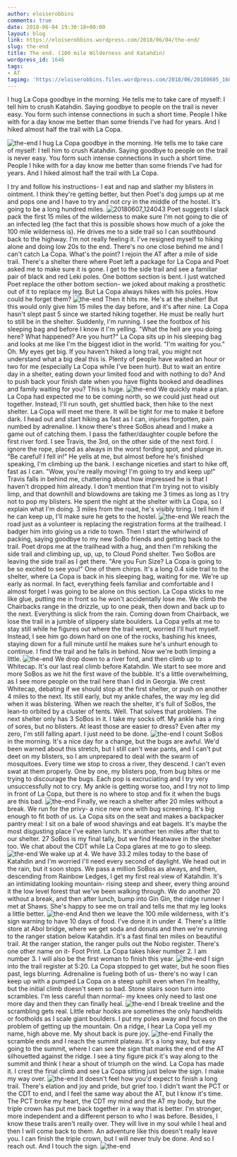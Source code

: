```yaml
---
author: eloiserobbins
comments: true
date: 2018-06-04 19:30:18+00:00
layout: blog
link: https://eloiserobbins.wordpress.com/2018/06/04/the-end/
slug: the-end
title: The end. (100 mile Wilderness and Katahdin)
wordpress_id: 1646
tags:
- AT
tagimg: 'https://eloiserobbins.files.wordpress.com/2018/06/20180605_160519.jpg'
---
```


I hug La Copa goodbye in the morning. He tells me to take care of myself: I tell him to crush Katahdin. Saying goodbye to people on the trail is never easy. You form such intense connections in such a short time. People I hike with for a day know me better than some friends I've had for years. And I hiked almost half the trail with La Copa.


![the-end](https://eloiserobbins.files.wordpress.com/2018/06/20180605_160519.jpg)
I hug La Copa goodbye in the morning. He tells me to take care of myself: I tell him to crush Katahdin. Saying goodbye to people on the trail is never easy. You form such intense connections in such a short time. People I hike with for a day know me better than some friends I've had for years. And I hiked almost half the trail with La Copa.

I try and follow his instructions- I eat and nap and slather my blisters in ointment. I think they're getting better, but then Poet's dog jumps up at me and pops one and I have to try and not cry in the middle of the hostel. It's going to be a long hundred miles.
![20180607_124043](https://eloiserobbins.files.wordpress.com/2018/06/20180607_124043.jpg?w=766)
Poet suggests I slack pack the first 15 miles of the wilderness to make sure I'm not going to die of an infected leg (the fact that this is possible shows how much of a joke the 100 mile wilderness is). He drives me to a side trail so I can southbound back to the highway. I'm not really feeling it. I've resigned myself to hiking alone and doing low 20s to the end. There's no one close behind me and I can't catch La Copa. What's the point?
I rejoin the AT after a mile of side trail. There's a shelter there where Poet left a package for La Copa and Poet asked me to make sure it is gone. I get to the side trail and see a familiar pair of black and red Leki poles. One bottom section is bent. I just watched Poet replace the other bottom section- we joked about making a prosthetic out of it to replace my leg. But La Copa always hikes with his poles. How could he forget them?
![the-end](https://eloiserobbins.files.wordpress.com/2018/06/20180608_145226.jpg)
Then it hits me. He's at the shelter! But this would only give him 15 miles the day before, and it's after nine. La Copa hasn't slept past 5 since we started hiking together. He must be really hurt to still be in the shelter. Suddenly, I'm running. I see the footbox of his sleeping bag and before I know it I'm yelling. "What the hell are you doing here? What happened? Are you hurt?" La Copa sits up in his sleeping bag and looks at me like I'm the biggest idiot in the world. "I'm waiting for you."
Oh. My eyes get big. If you haven't hiked a long trail, you might not understand what a big deal this is. Plenty of people have waited an hour or two for me (especially La Copa while I've been hurt). But to wait an entire day in a shelter, eating down your limited food and with nothing to do? And to push back your finish date when you have flights booked and deadlines and family waiting for you? This is huge.
![the-end](https://eloiserobbins.files.wordpress.com/2018/06/20180608_152053.jpg)
We quickly make a plan. La Copa had expected me to be coming north, so we could just head out together. Instead, I'll run south, get shuttled back, then hike to the next shelter. La Copa will meet me there. It will be tight for me to make it before dark. I head out and start hiking as fast as I can, injuries forgotten, pain numbed by adrenaline. I know there's three SoBos ahead and I make a game out of catching them.
I pass the father/daughter couple before the first river ford. I see Travis, the 3rd, on the other side of the next ford. I ignore the rope, placed as always in the worst fording spot, and plunge in. "Be careful! I fell in!" He yells at me, but almost before he's finished speaking, I'm climbing up the bank. I exchange niceties and start to hike off, fast as I can. "Wow, you're really moving! I'm going to try and keep up!" Travis falls in behind me, chattering about how impressed he is that I haven't dropped him already. I don't mention that I'm trying not to visibly limp, and that downhill and blowdowns are taking me 3 times as long as I try not to pop my blisters. He spent the night at the shelter with La Copa, so I explain what I'm doing. 3 miles from the road, he's visibly tiring. I tell him if he can keep up, I'll make sure he gets to the hostel.
![the-end](https://eloiserobbins.files.wordpress.com/2018/06/20180609_051501.jpg)
We reach the road just as a volunteer is replacing the registration forms at the trailhead. I badger him into giving us a ride to town. Then I start the whirlwind of packing, saying goodbye to my new SoBo friends and getting back to the trail. Poet drops me at the trailhead with a hug, and then I'm rehiking the side trail and climbing up, up, up, to Cloud Pond shelter. Two SoBos are leaving the side trail as I get there. "Are you Fun Size? La Copa is going to be so excited to see you!" One of them chirps. It's a long 0.4 side trail to the shelter, where La Copa is back in his sleeping bag, waiting for me.
We're up early as normal. In fact, everything feels familiar and comfortable and I almost forget I was going to be alone on this section. La Copa sticks to me like glue, putting me in front so he won't accidentally lose me. We climb the Chairbacks range in the drizzle, up to one peak, then down and back up to the next. Everything is slick from the rain. Coming down from Chairback, we lose the trail in a jumble of slippery slate boulders. La Copa yells at me to stay still while he figures out where the trail went, worried I'll hurt myself. Instead, I see him go down hard on one of the rocks, bashing his knees, staying down for a full minute until he makes sure he's unhurt enough to continue. I find the trail and he falls in behind. Now we're both limping a little.
![the-end](https://eloiserobbins.files.wordpress.com/2018/06/20180609_065420.jpg)
We drop down to a river ford, and then climb up to Whitecap. It's our last real climb before Katahdin. We start to see more and more SoBos as we hit the first wave of the bubble. It's a little overwhelming, as I see more people on the trail here than I did in Georgia. We crest Whitecap, debating if we should stop at the first shelter, or push on another 4 miles to the next. Its still early, but my ankle chafes, the way my leg did when it was blistering. When we reach the shelter, it's full of SoBos, the lean-to orbited by a cluster of tents. Well. That solves that problem. The next shelter only has 3 SoBos in it. I take my socks off. My ankle has a ring of sores, but no blisters. At least those are easier to dress? Even after my zero, I'm still falling apart. I just need to be done.
![the-end](https://eloiserobbins.files.wordpress.com/2018/06/20180609_085325.jpg)
I count SoBos in the morning. It's a nice day for a change, but the bugs are awful. We'd been warned about this stretch, but I still can't wear pants, and I can't put deet on my blisters, so I am unprepared to deal with the swarm of mosquitoes. Every time we stop to cross a river, they descend. I can't even swat at them properly. One by one, my blisters pop, from bug bites or me trying to discourage the bugs. Each pop is excruciating and I try very unsuccessfully not to cry. My ankle is getting worse too, and I try not to limp in front of La Copa, but there is no where to stop and fix it when the bugs are this bad.
![the-end](https://eloiserobbins.files.wordpress.com/2018/06/20180609_065423.jpg)
Finally, we reach a shelter after 20 miles without a break. We run for the privy- a nice new one with bug screening. It's big enough to fit both of us. La Copa sits on the seat and makes a backpacker pantry meal: I sit on a bale of wood shavings and eat bagels. It's maybe the most disgusting place I've eaten lunch. It's another ten miles after that to our shelter. 27 SoBos is my final tally, but we find Heatwave in the shelter too. We chat about the CDT while La Copa glares at me to go to sleep.
![the-end](https://eloiserobbins.files.wordpress.com/2018/06/20180609_085319.jpg)
We wake up at 4. We have 33.2 miles today to the base of Katahdin and I'm worried I'll need every second of daylight. We head out in the rain, but it soon stops. We pass a million SoBos as always, and then, descending from Rainbow Ledges, I get my first real view of Katahdin. It's an intimidating looking mountain- rising steep and sheer, every thing around it the low level forest that we've been walking through. We do another 20 without a break, and then after lunch, bump into Gin Gin, the ridge runner I met at Shaws. She's happy to see me on trail and tells me that my leg looks a little better.
![the-end](https://eloiserobbins.files.wordpress.com/2018/06/20180609_071655.jpg)
And then we leave the 100 mile wilderness, with it's sign warning to have 10 days of food. I've done it in under 4. There's a little store at Abol bridge, where we get soda and donuts and then we're running to the ranger station below Katahdin. It's a fast final ten miles on beautiful trail. At the ranger station, the ranger pulls out the Nobo register. There's one other name on it- Foot Print. La Copa takes hiker number 2. I am number 3. I will also be the first woman to finish this year.
![the-end](https://eloiserobbins.files.wordpress.com/2018/06/20180609_084842.jpg)
I sign into the trail register at 5:20. La Copa stopped to get water, but he soon flies past, legs blurring. Adrenaline is fueling both of us- there's no way I can keep up with a pumped La Copa on a steep uphill even when I'm healthy, but the initial climb doesn't seem so bad. Stone stairs soon turn into scrambles. I'm less careful than normal- my knees only need to last one more day and then they can finally heal.
![the-end](https://eloiserobbins.files.wordpress.com/2018/06/20180609_083712.jpg)
I break treeline and the scrambling gets real. Little rebar hooks are sometimes the only handhelds or footholds as I scale giant boulders. I put my poles away and focus on the problem of getting up the mountain. On a ridge, I hear La Copa yell my name, high above me. My shout back is pure joy.
![the-end](https://eloiserobbins.files.wordpress.com/2018/06/20180609_083949.jpg)
Finally the scramble ends and I reach the summit plateau. It's a long way, but easy going to the summit, where I can see the sign that marks the end of the AT silhouetted against the ridge. I see a tiny figure pick it's way along to the summit and think I hear a shout of triumph on the wind. La Copa has made it. I crest the final climb and see La Copa sitting just below the sign. I make my way over.
![the-end](https://eloiserobbins.files.wordpress.com/2018/06/20180609_083815.jpg)
It doesn't feel how you'd expect to finish a long trail. There's elation and joy and pride, but grief too. I didn't want the PCT or the CDT to end, and I feel the same way about the AT, but I know it's time. The PCT broke my heart, the CDT my mind and the AT my body, but the triple crown has put me back together in a way that is better. I'm stronger, more independent and a different person to who I was before. Besides, I know these trails aren't really over. They will live in my soul while I heal and then I will come back to them. An adventure like this doesn't really leave you. I can finish the triple crown, but I will never truly be done. And so I reach out. And I touch the sign.
![the-end](https://eloiserobbins.files.wordpress.com/2018/06/20180609_084629.jpg)
